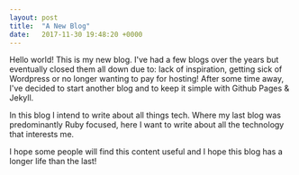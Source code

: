 ```yaml
---
layout: post
title:  "A New Blog"
date:   2017-11-30 19:48:20 +0000
---
```


Hello world! This is my new blog. I've had a few blogs over the years but eventually closed them all down due to: lack of inspiration, getting sick of Wordpress or no longer wanting to pay for hosting! After some time away, I've decided to start another blog and to keep it simple with Github Pages & Jekyll.

In this blog I intend to write about all things tech. Where my last blog was predominantly Ruby focused, here I want to write about all the technology that interests me.

I hope some people will find this content useful and I hope this blog has a longer life than the last!

[kadwill-com]: https://kadwill.com
